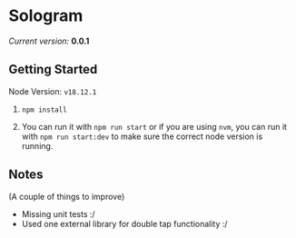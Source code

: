# Sologram
_Current version:_ **0.0.1**

## Getting Started

Node Version: `v18.12.1`

1. `npm install`

2. You can run it with `npm run start` or if you are using `nvm`, you can run it with `npm run start:dev` to make sure the correct node version is running.

## Notes
(A couple of things to improve)
- Missing unit tests :/
- Used one external library for double tap functionality :/